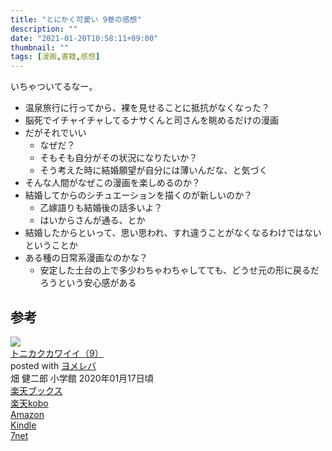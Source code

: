 ```yaml
---
title: "とにかく可愛い 9巻の感想"
description: ""
date: "2021-01-20T10:58:11+09:00"
thumbnail: ""
tags: [漫画,書籍,感想]
---
```

いちゃついてるなー。

- 温泉旅行に行ってから、裸を見せることに抵抗がなくなった？
- 脳死でイチャイチャしてるナサくんと司さんを眺めるだけの漫画
- だがそれでいい
    - なぜだ？
    - そもそも自分がその状況になりたいか？
    - そう考えた時に結婚願望が自分には薄いんだな、と気づく
- そんな人間がなぜこの漫画を楽しめるのか？
- 結婚してからのシチュエーションを描くのが新しいのか？
    - 乙嫁語りも結婚後の話多いよ？
    - はいからさんが通る、とか
- 結婚したからといって、思い思われ、すれ違うことがなくなるわけではないということか
- ある種の日常系漫画なのかな？
    - 安定した土台の上で多少わちゃわちゃしてても、どうせ元の形に戻るだろうという安心感がある

## 参考

<div class="cstmreba"><div class="booklink-box"><div class="booklink-image"><a href="//af.moshimo.com/af/c/click?a_id=2220301&p_id=56&pc_id=56&pl_id=637&s_v=b5Rz2P0601xu&url=http%3A%2F%2Fbooks.rakuten.co.jp%2Frb%2F16153987%2F" target="_blank" ><img src="https://thumbnail.image.rakuten.co.jp/@0_mall/book/cabinet/5446/9784091295446.jpg?_ex=64x64" style="border: none;" /></a><img src="//i.moshimo.com/af/i/impression?a_id=2220301&p_id=56&pc_id=56&pl_id=637" width="1" height="1" style="border:none;"></div><div class="booklink-info"><div class="booklink-name"><a href="//af.moshimo.com/af/c/click?a_id=2220301&p_id=56&pc_id=56&pl_id=637&s_v=b5Rz2P0601xu&url=http%3A%2F%2Fbooks.rakuten.co.jp%2Frb%2F16153987%2F" target="_blank" >トニカクカワイイ（9）</a><img src="//i.moshimo.com/af/i/impression?a_id=2220301&p_id=56&pc_id=56&pl_id=637" width="1" height="1" style="border:none;"><div class="booklink-powered-date">posted with <a href="https://yomereba.com" rel="nofollow" target="_blank">ヨメレバ</a></div></div><div class="booklink-detail">畑 健二郎 小学館 2020年01月17日頃    </div><div class="booklink-link2"><div class="shoplinkrakuten"><a href="//af.moshimo.com/af/c/click?a_id=2220301&p_id=56&pc_id=56&pl_id=637&s_v=b5Rz2P0601xu&url=http%3A%2F%2Fbooks.rakuten.co.jp%2Frb%2F16153987%2F" target="_blank" >楽天ブックス</a><img src="//i.moshimo.com/af/i/impression?a_id=2220301&p_id=56&pc_id=56&pl_id=637" width="1" height="1" style="border:none;"></div><div class="shoplinkrakukobo"><a href="//af.moshimo.com/af/c/click?a_id=2220301&p_id=56&pc_id=56&pl_id=637&s_v=b5Rz2P0601xu&url=https%3A%2F%2Fbooks.rakuten.co.jp%2Frk%2Fdd0aa1e99b753430bdc54879287277f8%2F" target="_blank" >楽天kobo</a><img src="//i.moshimo.com/af/i/impression?a_id=2220301&p_id=56&pc_id=56&pl_id=637" width="1" height="1" style="border:none;"></div><div class="shoplinkamazon"><a href="//af.moshimo.com/af/c/click?a_id=2220302&p_id=170&pc_id=185&pl_id=4062&s_v=b5Rz2P0601xu&url=https%3A%2F%2Fwww.amazon.co.jp%2Fexec%2Fobidos%2FASIN%2F4091295444" target="_blank" >Amazon</a></div><div class="shoplinkkindle"><a href="//af.moshimo.com/af/c/click?a_id=2220302&p_id=170&pc_id=185&pl_id=4062&s_v=b5Rz2P0601xu&url=https%3A%2F%2Fwww.amazon.co.jp%2Fgp%2Fsearch%3Fkeywords%3D%25E3%2583%2588%25E3%2583%258B%25E3%2582%25AB%25E3%2582%25AF%25E3%2582%25AB%25E3%2583%25AF%25E3%2582%25A4%25E3%2582%25A4%25EF%25BC%25889%25EF%25BC%2589%26__mk_ja_JP%3D%2583J%2583%255E%2583J%2583i%26url%3Dnode%253D2275256051" target="_blank" >Kindle</a></div><div class="shoplinkseven"><a href="//af.moshimo.com/af/c/click?a_id=2317554&p_id=932&pc_id=1188&pl_id=12456&s_v=b5Rz2P0601xu&url=http%3A%2F%2F7net.omni7.jp%2Fsearch%2F%3FsearchKeywordFlg%3D1%26keyword%3D9784091295446" target="_blank" >7net<img src="//i.moshimo.com/af/i/impression?a_id=2317554&p_id=932&pc_id=1188&pl_id=12456" width="1" height="1" style="border:none;"></a></div>            	  	  	  	      </div></div><div class="booklink-footer"></div></div></div>

